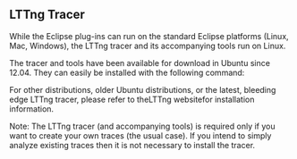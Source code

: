 ## LTTng Tracer

While the Eclipse plug-ins can run on the standard Eclipse platforms (Linux, Mac, Windows), the LTTng tracer and its accompanying tools run on Linux.

The tracer and tools have been available for download in Ubuntu since 12.04. They can easily be installed with the following command:

For other distributions, older Ubuntu distributions, or the latest, bleeding edge LTTng tracer, please refer to theLTTng websitefor installation information.

Note: The LTTng tracer (and accompanying tools) is required only if you want to create your own traces (the usual case). If you intend to simply analyze existing traces then it is not necessary to install the tracer.